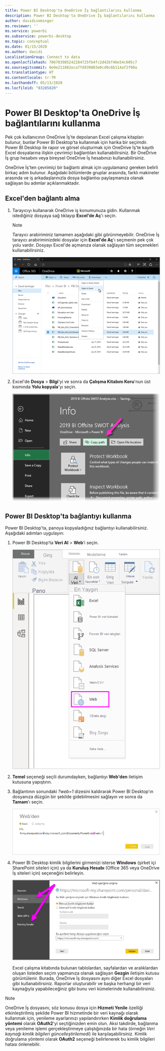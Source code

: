 ```yaml
---
title: Power BI Desktop'ta OneDrive İş bağlantılarını kullanma
description: Power BI Desktop'ta OneDrive İş bağlantılarını kullanma
author: davidiseminger
ms.reviewer: ''
ms.service: powerbi
ms.subservice: powerbi-desktop
ms.topic: conceptual
ms.date: 01/15/2020
ms.author: davidi
LocalizationGroup: Connect to data
ms.openlocfilehash: 706703985242284725fb4fc2d42bf46e54c605c7
ms.sourcegitcommit: 0e9e211082eca7fd939803e0cd9c6b114af2f90a
ms.translationtype: HT
ms.contentlocale: tr-TR
ms.lasthandoff: 05/13/2020
ms.locfileid: "83285820"
---
```

# <a name="use-onedrive-for-business-links-in-power-bi-desktop"></a>Power BI Desktop'ta OneDrive İş bağlantılarını kullanma
Pek çok kullanıcının OneDrive İş'te depolanan Excel çalışma kitapları bulunur, bunlar Power BI Desktop'ta kullanmak için harika bir seçimdir. Power BI Desktop ile rapor ve görsel oluşturmak için OneDrive İş'te kayıtlı Excel dosyalarına ilişkin çevrimiçi bağlantıları kullanabilirsiniz. Bir OneDrive İş grup hesabını veya bireysel OneDrive İş hesabınızı kullanabilirsiniz.

OneDrive İş'ten çevrimiçi bir bağlantı almak için uygulamanız gereken belirli birkaç adım bulunur. Aşağıdaki bölümlerde gruplar arasında, farklı makineler arasında ve iş arkadaşlarınızla dosya bağlantısı paylaşmanıza olanak sağlayan bu adımlar açıklanmaktadır.

## <a name="get-a-link-from-excel"></a>Excel'den bağlantı alma
1. Tarayıcıyı kullanarak OneDrive iş konumunuza gidin. Kullanmak istediğiniz dosyaya sağ tıklayıp **Excel'de Aç**'ı seçin.
   
   > [!NOTE]
   > Tarayıcı arabiriminiz tamamen aşağıdaki gibi görünmeyebilir. OneDrive İş tarayıcı arabiriminizdeki dosyalar için **Excel'de Aç**'ı seçmenin pek çok yolu vardır. Dosyayı Excel'de açmanıza olanak sağlayan tüm seçenekleri kullanabilirsiniz.
   > 
   > 
   
   ![](media/desktop-use-onedrive-business-links/odb-links_02.png)
2. Excel'de **Dosya** > **Bilgi**'yi ve sonra da **Çalışma Kitabını Koru**'nun üst kısmında **Yolu kopyala**'yı seçin.
   
   ![](media/desktop-use-onedrive-business-links/onedrive-copy-path.png)

## <a name="use-the-link-in-power-bi-desktop"></a>Power BI Desktop'ta bağlantıyı kullanma
Power BI Desktop'ta, panoya kopyaladığınız bağlantıyı kullanabilirsiniz. Aşağıdaki adımları uygulayın:

1. Power BI Desktop’ta **Veri Al** > **Web**’i seçin.
   
   ![](media/desktop-use-onedrive-business-links/power-bi-web-link-onedrive.png)
2. **Temel** seçeneği seçili durumdayken, bağlantıyı **Web'den** iletişim kutusuna yapıştırın.
3. Bağlantının sonundaki *?web=1* dizesini kaldırarak Power BI Desktop'ın dosyanıza düzgün bir şekilde gidebilmesini sağlayın ve sonra da **Tamam**'ı seçin.
   
    ![](media/desktop-use-onedrive-business-links/power-bi-web-link-confirmation.png) 
4. Power BI Desktop kimlik bilgilerini girmenizi isterse **Windows** (şirket içi SharePoint siteleri için) ya da **Kuruluş Hesabı** (Office 365 veya OneDrive İş siteleri için) seçeneğini belirleyin.
   
   ![](media/desktop-use-onedrive-business-links/odb-links_06.png)

   Excel çalışma kitabında bulunan tablolardan, sayfalardan ve aralıklardan oluşan listeden seçim yapmanıza olanak sağlayan **Gezgin** iletişim kutusu görüntülenir. Burada, OneDrive İş dosyasını aynı diğer Excel dosyaları gibi kullanabilirsiniz. Raporlar oluşturabilir ve başka herhangi bir veri kaynağıyla yapabileceğiniz gibi bunu veri kümelerinde kullanabilirsiniz.

> [!NOTE]
> OneDrive İş dosyasını, söz konusu dosya için **Hizmeti Yenile** özelliği etkinleştirilmiş şekilde Power BI hizmetinde bir veri kaynağı olarak kullanmak için, yenileme ayarlarınızı yapılandırırken **Kimlik doğrulama yöntemi** olarak **OAuth2**'yi seçtiğinizden emin olun. Aksi takdirde, bağlanma veya yenileme işlemi gerçekleştirmeye çalıştığınızda bir hata (örneğin *Veri kaynağı kimlik bilgileri güncelleştirilemedi*) ile karşılaşabilirsiniz. Kimlik doğrulama yöntemi olarak **OAuth2** seçeneği belirlenerek bu kimlik bilgileri hatası önlenebilir.
> 
> 

